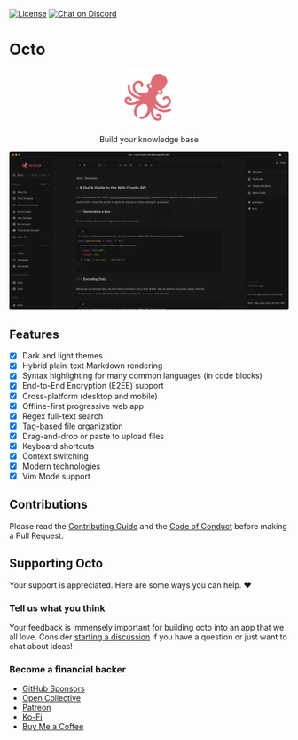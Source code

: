 [![License](https://img.shields.io/github/license/voraciousdev/octo?color=blue&style=for-the-badge)](https://github.com/voraciousdev/octo/blob/main/LICENSE)
[![Chat on Discord](https://img.shields.io/discord/776165182560403547?color=blue&style=for-the-badge)](https://voracious.link/chat)

# Octo

<p align="center">
  <a href="https://octo.app">
    <img height="100" src="public/img/logo.png">
  </a>
</p>

<p align="center">Build your knowledge base</p>

[![screenshot](public/img/screenshot.png)](https://octo.app)

## Features

- [x] Dark and light themes
- [x] Hybrid plain-text Markdown rendering
- [x] Syntax highlighting for many common languages (in code blocks)
- [x] End-to-End Encryption (E2EE) support
- [x] Cross-platform (desktop and mobile)
- [x] Offline-first progressive web app
- [x] Regex full-text search
- [x] Tag-based file organization
- [x] Drag-and-drop or paste to upload files
- [x] Keyboard shortcuts
- [x] Context switching
- [x] Modern technologies
- [x] Vim Mode support

## Contributions

Please read the [Contributing Guide](https://github.com/voraciousdev/octo/blob/main/CONTRIBUTING.md) and the [Code of Conduct](https://github.com/voraciousdev/octo/blob/main/CODE_OF_CONDUCT.md) before making a Pull Request.

## Supporting Octo

Your support is appreciated. Here are some ways you can help. ♥️

### Tell us what you think

Your feedback is immensely important for building octo into an app that we all love. Consider [starting a discussion](https://github.com/voraciousdev/octo/discussions) if you have a question or just want to chat about ideas!

### Become a financial backer

- [GitHub Sponsors](https://github.com/sponsors/voraciousdev)
- [Open Collective](https://opencollective.com/voracious)
- [Patreon](https://patreon.com/voraciousdev)
- [Ko-Fi](https://ko-fi.com/voraciousdev)
- [Buy Me a Coffee](https://www.buymeacoffee.com/voraciousdev)
